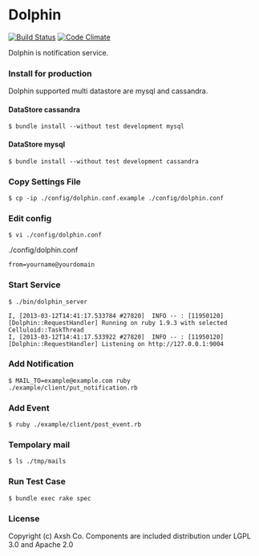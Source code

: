 # Dolphin

[![Build Status](https://travis-ci.org/axsh/wakame-dolphin.png?branch=master)](https://travis-ci.org/axsh/wakame-dolphin) [![Code Climate](https://codeclimate.com/github/axsh/wakame-dolphin.png)](https://codeclimate.com/github/axsh/wakame-dolphin)

Dolphin is notification service.

### Install for production

Dolphin supported multi datastore are mysql and cassandra.

#### DataStore cassandra
```
$ bundle install --without test development mysql
```

#### DataStore mysql
```
$ bundle install --without test development cassandra
```

### Copy Settings File

```
$ cp -ip ./config/dolphin.conf.example ./config/dolphin.conf
```

### Edit config

```
$ vi ./config/dolphin.conf
```

./config/dolphin.conf
```
from=yourname@yourdomain
```

### Start Service

```
$ ./bin/dolphin_server
```

```
I, [2013-03-12T14:41:17.533784 #27820]  INFO -- : [11950120] [Dolphin::RequestHandler] Running on ruby 1.9.3 with selected Celluloid::TaskThread
I, [2013-03-12T14:41:17.533922 #27820]  INFO -- : [11950120] [Dolphin::RequestHandler] Listening on http://127.0.0.1:9004
```

### Add Notification

```
$ MAIL_TO=example@example.com ruby ./example/client/put_notification.rb
```

### Add Event

```
$ ruby ./example/client/post_event.rb
```

### Tempolary mail

```
$ ls ./tmp/mails
```

### Run Test Case

```
$ bundle exec rake spec
```

### License

Copyright (c) Axsh Co. Components are included distribution under LGPL 3.0 and Apache 2.0
